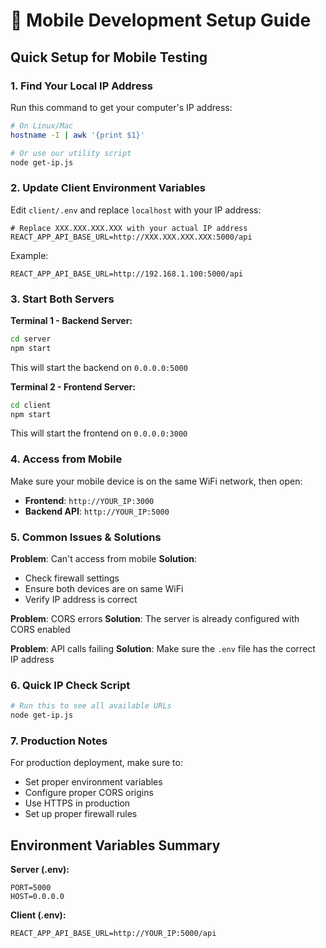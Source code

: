# 📱 Mobile Development Setup Guide

## Quick Setup for Mobile Testing

### 1. Find Your Local IP Address

Run this command to get your computer's IP address:

```bash
# On Linux/Mac
hostname -I | awk '{print $1}'

# Or use our utility script
node get-ip.js
```

### 2. Update Client Environment Variables

Edit `client/.env` and replace `localhost` with your IP address:

```env
# Replace XXX.XXX.XXX.XXX with your actual IP address
REACT_APP_API_BASE_URL=http://XXX.XXX.XXX.XXX:5000/api
```

Example:
```env
REACT_APP_API_BASE_URL=http://192.168.1.100:5000/api
```

### 3. Start Both Servers

**Terminal 1 - Backend Server:**
```bash
cd server
npm start
```
This will start the backend on `0.0.0.0:5000`

**Terminal 2 - Frontend Server:**
```bash
cd client
npm start
```
This will start the frontend on `0.0.0.0:3000`

### 4. Access from Mobile

Make sure your mobile device is on the same WiFi network, then open:

- **Frontend**: `http://YOUR_IP:3000`
- **Backend API**: `http://YOUR_IP:5000`

### 5. Common Issues & Solutions

**Problem**: Can't access from mobile
**Solution**: 
- Check firewall settings
- Ensure both devices are on same WiFi
- Verify IP address is correct

**Problem**: CORS errors
**Solution**: The server is already configured with CORS enabled

**Problem**: API calls failing
**Solution**: Make sure the `.env` file has the correct IP address

### 6. Quick IP Check Script

```bash
# Run this to see all available URLs
node get-ip.js
```

### 7. Production Notes

For production deployment, make sure to:
- Set proper environment variables
- Configure proper CORS origins
- Use HTTPS in production
- Set up proper firewall rules

## Environment Variables Summary

**Server (.env):**
```env
PORT=5000
HOST=0.0.0.0
```

**Client (.env):**
```env
REACT_APP_API_BASE_URL=http://YOUR_IP:5000/api
```
